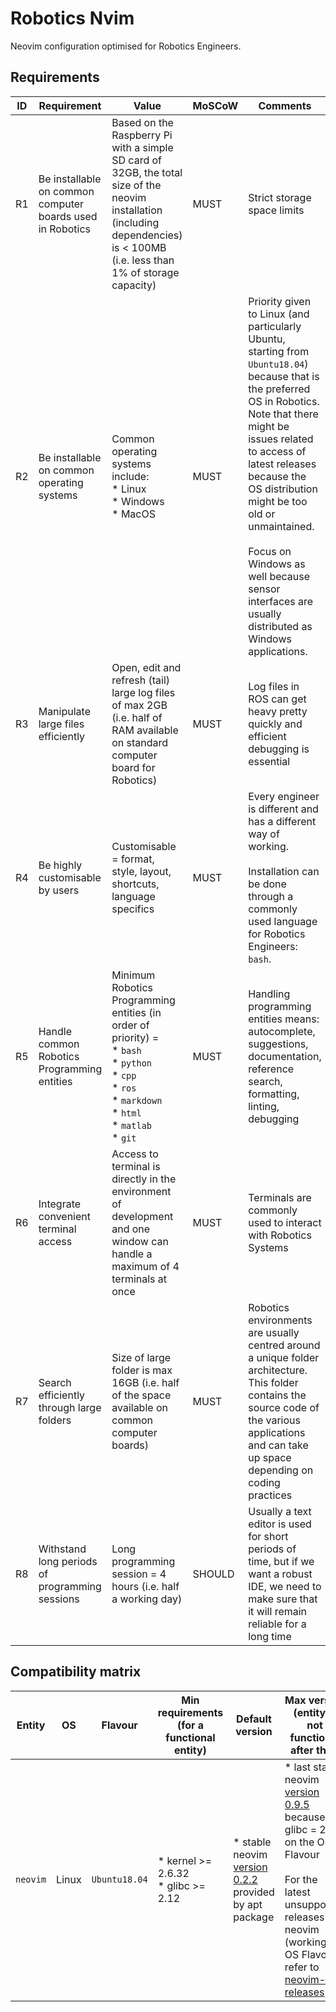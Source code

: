 # Robotics Nvim

Neovim configuration optimised for Robotics Engineers.

## Requirements

| ID | Requirement | Value | MoSCoW | Comments |
| --- | --- | --- | --- | --- |
| R1 | Be installable on common computer boards used in Robotics | Based on the Raspberry Pi with a simple SD card of 32GB, the total size of the neovim installation (including dependencies) is < 100MB (i.e. less than 1% of storage capacity) | MUST | Strict storage space limits |
| R2 | Be installable on common operating systems | Common operating systems include: <br>\* Linux<br>\* Windows<br>\* MacOS | MUST | Priority given to Linux (and particularly Ubuntu, starting from `Ubuntu18.04`) because that is the preferred OS in Robotics. Note that there might be issues related to access of latest releases because the OS distribution might be too old or unmaintained.<br><br>Focus on Windows as well because sensor interfaces are usually distributed as Windows applications. |
| R3 | Manipulate large files efficiently | Open, edit and refresh (tail) large log files of max 2GB (i.e. half of RAM available on standard computer board for Robotics) | MUST | Log files in ROS can get heavy pretty quickly and efficient debugging is essential |
| R4 | Be highly customisable by users | Customisable = format, style, layout, shortcuts, language specifics | MUST | Every engineer is different and has a different way of working. <br><br>Installation can be done through a commonly used language for Robotics Engineers: `bash`. |
| R5 | Handle common Robotics Programming entities | Minimum Robotics Programming entities (in order of priority) =<br>\* `bash`<br>\* `python`<br>\* `cpp`<br>\* `ros`<br>\* `markdown`<br>\* `html`<br>\* `matlab`<br>\* `git` | MUST | Handling programming entities means: autocomplete, suggestions, documentation, reference search, formatting, linting, debugging |
| R6 | Integrate convenient terminal access | Access to terminal is directly in the environment of development and one window can handle a maximum of 4 terminals at once | MUST | Terminals are commonly used to interact with Robotics Systems |
| R7 | Search efficiently through large folders | Size of large folder is max 16GB (i.e. half of the space available on common computer boards) | MUST | Robotics environments are usually centred around a unique folder architecture. This folder contains the source code of the various applications and can take up space depending on coding practices |
| R8 | Withstand long periods of programming sessions | Long programming session = 4 hours (i.e. half a working day) | SHOULD | Usually a text editor is used for short periods of time, but if we want a robust IDE, we need to make sure that it will remain reliable for a long time |

## Compatibility matrix

| Entity | OS | Flavour | Min requirements <br>(for a functional entity) | Default version | Max version <br>(entity is not functional after that) |
| --- | --- | --- | --- | --- | --- |
| `neovim` | Linux | `Ubuntu18.04` | \* kernel >= 2.6.32<br>\* glibc >= 2.12 | \* stable neovim [version 0.2.2](https://github.com/neovim/neovim/releases/tag/v0.2.2) provided by apt package | \* last stable neovim [version 0.9.5]() because glibc = 2.27 on the OS Flavour<br><br>For the latest unsupported releases of neovim (working on OS Flavour), refer to [neovim-releases](https://github.com/neovim/neovim-releases/releases)  |

